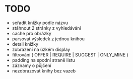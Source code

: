 # TODO
- seřadit knížky podle názvu
- stáhnout 2 stránky z vyhledávání
- cache pro obrázky
- parsovat výsledek z jednou knihou
- detail knížky
- zobrazení na úzkém display
- filtrování ( OFFER | REQUIRE | SUGGEST | ONLY_MINE )
- padding na spodní straně listu
- záznamy o půjčení
- nezobrazovat knihy bez vazeb
